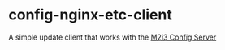 # config-nginx-etc-client

A simple update client that works with the [M2i3 Config Server](https://github.com/M2i3/config-server)
